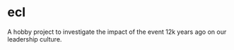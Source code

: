 # ecl
A hobby project to investigate the impact of the event 12k years ago on our leadership culture.
